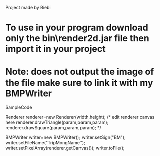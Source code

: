 Project made by Biebi

# To use in your program download only the bin\render2d.jar file then import it in your project

# Note: does not output the image of the file make sure to link it with my BMPWriter
  SampleCode

  Renderer renderer=new Renderer(width,height);
  /* edit renderer canvas here
    renderer.drawTriangle(param,param,param);
    renderer.drawSquare(param,param,param);
  */
  
  BMPWriter writer=new BMPWriter();
	writer.setSign("BM");
	writer.setFileName("TripMongName");
	writer.setPixelArray(renderer.getCanvas());
	writer.toFile();
